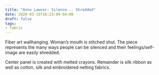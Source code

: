 ```yaml
---
title: "Anne Lawver: Silence... Shredded"
date: 2020-03-15T16:23:09-04:00
draft: false
tags:
- fabric
---
```


Fiber art wallhanging. Woman’s mouth is stitched shut. The piece represents the many ways people can be silenced and their feelings/self-image are easily shredded.

Center panel is created with melted crayons. Remainder is silk ribbon as well as cotton, silk and embroidered netting fabrics.
